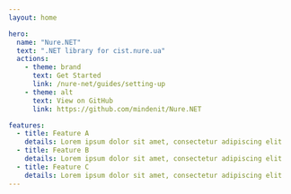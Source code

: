 ```yaml
---
layout: home

hero:
  name: "Nure.NET"
  text: ".NET library for cist.nure.ua"
  actions:
    - theme: brand
      text: Get Started
      link: /nure-net/guides/setting-up
    - theme: alt
      text: View on GitHub
      link: https://github.com/mindenit/Nure.NET

features:
  - title: Feature A
    details: Lorem ipsum dolor sit amet, consectetur adipiscing elit
  - title: Feature B
    details: Lorem ipsum dolor sit amet, consectetur adipiscing elit
  - title: Feature C
    details: Lorem ipsum dolor sit amet, consectetur adipiscing elit
---
```

